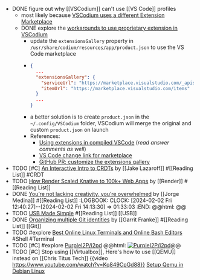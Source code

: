 - DONE figure out why [[VSCodium]] can't use [[VS Code]] profiles
	- most likely because [VSCodium uses a different Extension Marketplace](https://github.com/VSCodium/vscodium#extensions-and-the-marketplace)
	- DONE explore the [workarounds to use proprietary extension in VSCodium](https://github.com/VSCodium/vscodium#extensions-and-the-marketplace)
		- update the `extensionsGallery` property in `/usr/share/codium/resources/app/product.json` to use the VS Code marketplace
		- ```json
		  {
		    ...
		    "extensionsGallery": {
		      "serviceUrl": "https://marketplace.visualstudio.com/_apis/public/gallery",
		      "itemUrl": "https://marketplace.visualstudio.com/items"
		    }
		    ...
		  }
		  ```
		- a better solution is to create `product.json` in the `~/.config/VSCodium` folder, VSCodium will merge the original and custom `product.json` on launch
		- References:
			- [Using extensions in compiled VSCode](https://stackoverflow.com/a/62697535/7753274)
			  (*read answer comments as well*)
			- [VS Code change link for marketplace](https://stackoverflow.com/a/75141057/7753274)
			- [GitHub PR: customize the extensions gallery](https://github.com/VSCodium/vscodium/pull/674)
- TODO [#C] [An Interactive Intro to CRDTs](https://jakelazaroff.com/words/an-interactive-intro-to-crdts/) by [[Jake Lazaroff]] #[[Reading List]] #CRDT
- TODO [How Render Scaled Knative to 100k+ Web Apps](https://render.com/blog/knative) by [[Render]] #[[Reading List]]
- DONE [You’re not lacking creativity, you’re overwhelmed](https://newsletter.thejorgemedina.com/p/youre-not-lacking-creativity-youre) by [[Jorge Medina]] #[[Reading List]]
  :LOGBOOK:
  CLOCK: [2024-02-02 Fri 12:40:27]--[2024-02-02 Fri 14:13:30] =>  01:33:03
  :END:
  @@html: <img src="https://substackcdn.com/image/fetch/w_1456,c_limit,f_webp,q_auto:good,fl_progressive:steep/https%3A%2F%2Fsubstack-post-media.s3.amazonaws.com%2Fpublic%2Fimages%2F90ee7dae-eb04-4a0e-96bb-5b83087069d6_1400x750.png" alt="" class="article-cover" />@@
- TODO [USB Made Simple](https://www.usbmadesimple.co.uk/) #[[Reading List]] [[USB]]
- DONE [Organizing multiple Git identities](https://garrit.xyz/posts/2023-10-13-organizing-multiple-git-identities) by [[Garrit Franke]] #[[Reading List]] [[Git]]
- TODO #explore [Best Online Linux Terminals and Online Bash Editors](https://itsfoss.com/online-linux-terminals/) #Shell #Terminal
- TODO [#C] #explore [PurpleI2P/i2pd](https://github.com/PurpleI2P/i2pd) 
  @@html: <a href="https://github.com/PurpleI2P/i2pd"><img src="https://github-readme-stats-astronomer.vercel.app/api/pin/?username=PurpleI2P&repo=i2pd&theme=tokyonight" alt="PurpleI2P/i2pd"/></a>@@
- TODO [#C] Stop using [[Virtualbox]], Here's how to use [[QEMU]] instead on [[Chris Titus Tech]]
  {{video https://www.youtube.com/watch?v=Kq849CpGd88}}
  [Setup Qemu in Debian Linux](https://christitus.com/vm-setup-in-linux/)